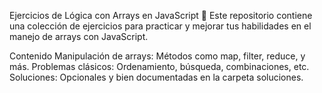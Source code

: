 Ejercicios de Lógica con Arrays en JavaScript 🔢
Este repositorio contiene una colección de ejercicios para practicar y mejorar tus habilidades en el manejo de arrays con JavaScript.

Contenido
Manipulación de arrays: Métodos como map, filter, reduce, y más.
Problemas clásicos: Ordenamiento, búsqueda, combinaciones, etc.
Soluciones: Opcionales y bien documentadas en la carpeta soluciones.
